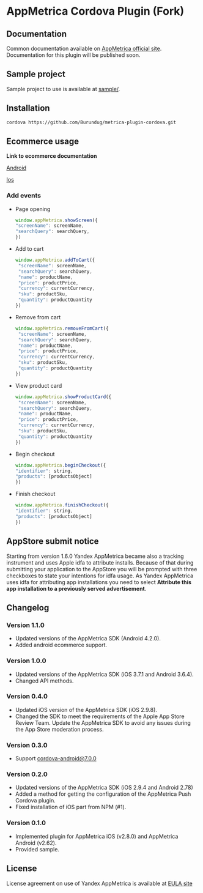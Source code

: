 # AppMetrica Cordova Plugin (Fork)

## Documentation

Common documentation available on [AppMetrica official site][DOCUMENTATION]. Documentation for this plugin will be
published soon.

## Sample project

Sample project to use is available at [sample/][GitHubSAMPLE].

## Installation



```bash
cordova https://github.com/Burundug/metrica-plugin-cordova.git
```

## Ecommerce usage

**Link to ecommerce documentation**

[Android](https://appmetrica.yandex.ru/docs/data-collection/sending-ecommerce-android.html)

[Ios](https://appmetrica.yandex.ru/docs/data-collection/sending-ecommerce-ios.html)

### Add events

- Page opening
    ```javascript
    window.appMetrica.showScreen({
   "screenName": screenName,
   "searchQuery": searchQuery,
  })
    ```
- Add to cart
  ```javascript
  window.appMetrica.addToCart({
   "screenName": screenName,
   "searchQuery": searchQuery,
   "name": productName,
   "price": productPrice,
   "currency": currentCurrency,
   "sku": productSku,
   "quantity": productQuantity
  })
    ```
- Remove from cart
  ```javascript
  window.appMetrica.removeFromCart({
   "screenName": screenName,
   "searchQuery": searchQuery,
   "name": productName,
   "price": productPrice,
   "currency": currentCurrency,
   "sku": productSku,
   "quantity": productQuantity
  })
    ```
- View product card
  ```javascript
  window.appMetrica.showProductCard({
   "screenName": screenName,
   "searchQuery": searchQuery,
   "name": productName,
   "price": productPrice,
   "currency": currentCurrency,
   "sku": productSku,
   "quantity": productQuantity
  })
    ```
- Begin checkout
  ```javascript
  window.appMetrica.beginCheckout({
  "identifier": string,
  "products": [productsObject]
  })
    ```
- Finish checkout
    ```javascript
    window.appMetrica.finishCheckout({
  "identifier": string,
  "products": [productsObject]
  })
  ```

## AppStore submit notice

Starting from version 1.6.0 Yandex AppMetrica became also a tracking instrument and uses Apple idfa to attribute
installs. Because of that during submitting your application to the AppStore you will be prompted with three checkboxes
to state your intentions for idfa usage. As Yandex AppMetrica uses idfa for attributing app installations you need to
select **Attribute this app installation to a previously served advertisement**.

## Changelog

### Version 1.1.0

* Updated versions of the AppMetrica SDK (Android 4.2.0).
* Added android ecommerce support.

### Version 1.0.0

* Updated versions of the AppMetrica SDK (iOS 3.7.1 and Android 3.6.4).
* Changed API methods.

### Version 0.4.0

* Updated iOS version of the AppMetrica SDK (iOS 2.9.8).
* Changed the SDK to meet the requirements of the Apple App Store Review Team. Update the AppMetrica SDK to avoid any
  issues during the App Store moderation process.

### Version 0.3.0

* Support cordova-android@7.0.0

### Version 0.2.0

* Updated versions of the AppMetrica SDK (iOS 2.9.4 and Android 2.78)
* Added a method for getting the configuration of the AppMetrica Push Cordova plugin.
* Fixed installation of iOS part from NPM (#1).

### Version 0.1.0

* Implemented plugin for AppMetrica iOS (v2.8.0) and AppMetrica Android (v2.62).
* Provided sample.

## License

License agreement on use of Yandex AppMetrica is available at [EULA site][LICENSE]


[LICENSE]: https://yandex.com/legal/appmetrica_sdk_agreement/ "Yandex AppMetrica agreement"

[DOCUMENTATION]: https://appmetrica.yandex.com/docs/quick-start/concepts/quick-start.html "Yandex AppMetrica documentation"

[GitHubSAMPLE]: https://github.com/yandexmobile/metrica-plugin-cordova/tree/master/sample "Sample from reository"
